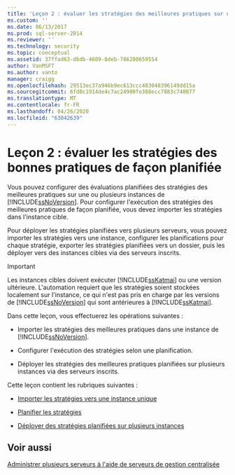 ```yaml
---
title: 'Leçon 2 : évaluer les stratégies des meilleures pratiques sur une base planifiée | Microsoft Docs'
ms.custom: ''
ms.date: 06/13/2017
ms.prod: sql-server-2014
ms.reviewer: ''
ms.technology: security
ms.topic: conceptual
ms.assetid: 37ffad63-d6db-4609-8deb-786200659554
author: VanMSFT
ms.author: vanto
manager: craigg
ms.openlocfilehash: 29513ec37a946b9ec613ccc483048396149dd15a
ms.sourcegitcommit: 6fd8c1914de4c7ac24900fe388ecc7883c740077
ms.translationtype: MT
ms.contentlocale: fr-FR
ms.lasthandoff: 04/26/2020
ms.locfileid: "63042639"
---
```

# <a name="lesson-2-evaluate-best-practices-policies-on-a-scheduled-basis"></a>Leçon 2 : évaluer les stratégies des bonnes pratiques de façon planifiée
  Vous pouvez configurer des évaluations planifiées des stratégies des meilleures pratiques sur une ou plusieurs instances de [!INCLUDE[ssNoVersion](../includes/ssnoversion-md.md)]. Pour configurer l'exécution des stratégies des meilleures pratiques de façon planifiée, vous devez importer les stratégies dans l'instance cible.  
  
 Pour déployer les stratégies planifiées vers plusieurs serveurs, vous pouvez importer les stratégies vers une instance, configurer les planifications pour chaque stratégie, exporter les stratégies planifiées vers un dossier, puis les déployer vers des instances cibles via des serveurs inscrits.  
  
> [!IMPORTANT]  
>  Les instances cibles doivent exécuter [!INCLUDE[ssKatmai](../includes/sskatmai-md.md)] ou une version ultérieure. L'automation requiert que les stratégies soient stockées localement sur l'instance, ce qui n'est pas pris en charge par les versions de [!INCLUDE[ssNoVersion](../includes/ssnoversion-md.md)] qui sont antérieures à [!INCLUDE[ssKatmai](../includes/sskatmai-md.md)].  
  
 Dans cette leçon, vous effectuerez les opérations suivantes :  
  
-   Importer les stratégies des meilleures pratiques dans une instance de [!INCLUDE[ssNoVersion](../includes/ssnoversion-md.md)].  
  
-   Configurer l'exécution des stratégies selon une planification.  
  
-   Déployer les stratégies des meilleures pratiques planifiées sur plusieurs instances via des serveurs inscrits.  
  
 Cette leçon contient les rubriques suivantes :  
  
-   [Importer les stratégies vers une instance unique](../../2014/tutorials/import-the-policies-to-a-single-instance.md)  
  
-   [Planifier les stratégies](../../2014/tutorials/schedule-the-policies.md)  
  
-   [Déployer des stratégies planifiées sur plusieurs instances](../../2014/tutorials/deploy-scheduled-policies-to-multiple-instances.md)  
  
## <a name="see-also"></a>Voir aussi  
 [Administrer plusieurs serveurs à l'aide de serveurs de gestion centralisée](../relational-databases/administer-multiple-servers-using-central-management-servers.md)  
  
  

